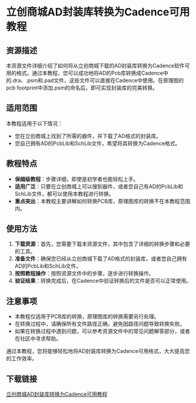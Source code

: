 # 立创商城AD封装库转换为Cadence可用教程

## 资源描述

本资源文件详细介绍了如何将从立创商城下载的AD封装库转换为Cadence软件可用的格式。通过本教程，您可以成功地将AD的Pcb库转换成Cadence中的.dra、.psm和.pad文件，这些文件可以直接在Cadence中使用。在原理图的pcb footprint中添加.psm的命名后，即可实现封装库的完美转换。

## 适用范围

本教程适用于以下情况：
- 您在立创商城上找到了所需的器件，并下载了AD格式的封装库。
- 您自己拥有AD的PcbLib和SchLib文件，希望将其转换为Cadence格式。

## 教程特点

- **保姆级教程**：步骤详细，即使是初学者也能轻松上手。
- **适用广泛**：只要在立创商城上可以搜到器件，或者您自己有AD的PcbLib和SchLib文件，都可以使用本教程进行转换。
- **重点突出**：本教程主要讲解如何转换PCB库，原理图库的转换不在本教程范围内。

## 使用方法

1. **下载资源**：首先，您需要下载本资源文件，其中包含了详细的转换步骤和必要的工具。
2. **准备文件**：确保您已经从立创商城下载了AD格式的封装库，或者您自己拥有AD的PcbLib和SchLib文件。
3. **按照教程操作**：按照资源文件中的步骤，逐步进行转换操作。
4. **验证结果**：转换完成后，在Cadence中验证转换后的文件是否可以正常使用。

## 注意事项

- 本教程仅适用于PCB库的转换，原理图库的转换需要另行处理。
- 在转换过程中，请确保所有文件路径正确，避免因路径问题导致转换失败。
- 如果在转换过程中遇到问题，可以参考资源文件中的常见问题解答部分，或者在社区中寻求帮助。

通过本教程，您将能够轻松地将AD封装库转换为Cadence可用格式，大大提高您的工作效率。

## 下载链接

[立创商城AD封装库转换为Cadence可用教程](https://pan.quark.cn/s/2e335072e6af)